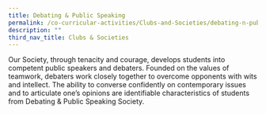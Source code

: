 ```yaml
---
title: Debating & Public Speaking
permalink: /co-curricular-activities/Clubs-and-Societies/debating-n-public-speaking/
description: ""
third_nav_title: Clubs & Societies
---
```

Our Society, through tenacity and courage, develops students into competent public speakers and debaters. Founded on the values of teamwork, debaters work closely together to overcome opponents with wits and intellect. The ability to converse confidently on contemporary issues and to articulate one’s opinions are identifiable characteristics of students from Debating & Public Speaking Society.
